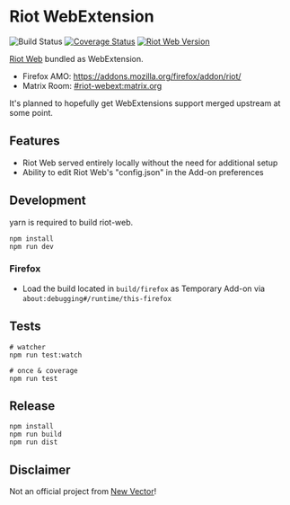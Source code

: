 # Riot WebExtension

![Build Status](https://github.com/stoically/riot-webext/workflows/build/badge.svg)
[![Coverage Status](https://coveralls.io/repos/github/stoically/riot-webext/badge.svg?branch=master)](https://coveralls.io/github/stoically/riot-webext?branch=master)
[![Riot Web Version](https://img.shields.io/badge/Riot%20Web%20Version-1.5.8-success)](https://github.com/vector-im/riot-web/releases)

[Riot Web](https://github.com/vector-im/riot-web) bundled as WebExtension.

- Firefox AMO: https://addons.mozilla.org/firefox/addon/riot/
- Matrix Room: [#riot-webext:matrix.org](https://matrix.to/#/#riot-webext:matrix.org)

It's planned to hopefully get WebExtensions support merged upstream at some point.

## Features

- Riot Web served entirely locally without the need for additional setup
- Ability to edit Riot Web's "config.json" in the Add-on preferences

## Development

yarn is required to build riot-web.

```shell
npm install
npm run dev
```

### Firefox

- Load the build located in `build/firefox` as Temporary Add-on via
  `about:debugging#/runtime/this-firefox`

## Tests

```shell
# watcher
npm run test:watch

# once & coverage
npm run test
```

## Release

```shell
npm install
npm run build
npm run dist
```

## Disclaimer

Not an official project from [New Vector](https://vector.im/)!
